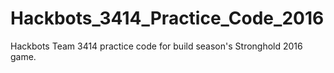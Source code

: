 # Hackbots_3414_Practice_Code_2016
Hackbots Team 3414 practice code for build season's Stronghold 2016 game.
